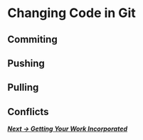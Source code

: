 # Changing Code in Git
<!--TODO: Talk about Merging and Stashing too-->
<!--re stashing : 3 scenarios: 
1. You pull, you have unsaved changes (stash)
2. You pull, you've committed (merge conflict)
3. You pull, you have no changes or your commits are unrelated-->

<!--TODO: talk about git diff to view changes-->
<!--TODO: Talk about removing changes-->
<!--TODO: Reseting repo to hard reset-->

## Commiting
<!--TODO: Get them to change something meaningful, not just their names-->

## Pushing

## Pulling

## Conflicts
<!-- Force a conflict-->

***[Next -> Getting Your Work Incorporated](incorporatingcode.md)***
